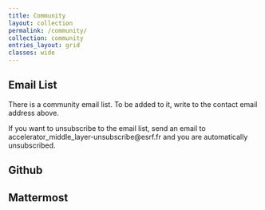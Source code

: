 ```yaml
---
title: Community
layout: collection
permalink: /community/
collection: community
entries_layout: grid
classes: wide
---
```


## Email List

There is a community email list. To be added to it, write to the contact email address above.

If you want to unsubscribe to the email list, send an email to accelerator_middle_layer-unsubscribe&#64;esrf.fr and you are automatically unsubscribed.

## Github

## Mattermost
